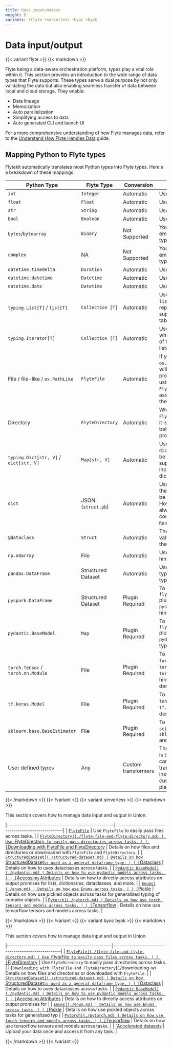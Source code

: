 ```yaml
---
title: Data input/output
weight: 5
variants: +flyte +serverless +byoc +byok
---
```


# Data input/output

{{< variant flyte >}}
{{< markdown >}}

Flyte being a data-aware orchestration platform, types play a vital role within it.
This section provides an introduction to the wide range of data types that Flyte supports.
These types serve a dual purpose by not only validating the data but also enabling seamless
transfer of data between local and cloud storage.
They enable:

- Data lineage
- Memoization
- Auto parallelization
- Simplifying access to data
- Auto generated CLI and launch UI

For a more comprehensive understanding of how Flyte manages data, refer to the [Understand How Flyte Handles Data](https://docs.flyte.org/en/latest/user_guide/concepts/main_concepts/data_management.html#divedeep-data-management) guide.

## Mapping Python to Flyte types

Flytekit automatically translates most Python types into Flyte types.
Here's a breakdown of these mappings:

| Python Type | Flyte Type | Conversion | Comment |
|-------------|------------|------------|---------|
| `int` | `Integer` | Automatic | Use Python 3 type hints. |
| `float` | `Float` | Automatic | Use Python 3 type hints. |
| `str` | `String` | Automatic  | Use Python 3 type hints. |
| `bool` | `Boolean` | Automatic | Use Python 3 type hints. |
| `bytes`/`bytearray` | `Binary` | Not Supported | You have the option to employ your own custom type transformer. |
| `complex` | NA | Not Supported | You have the option to employ your own custom type transformer. |
| `datetime.timedelta` | `Duration` | Automatic | Use Python 3 type hints. |
| `datetime.datetime` | `Datetime` | Automatic | Use Python 3 type hints. |
| `datetime.date` | `Datetime` | Automatic| Use Python 3 type hints. |
| `typing.List[T]` / `list[T]` | `Collection [T]`| Automatic| Use `typing.List[T]` or `list[T]`, where `T` can represent one of the other supported types listed in the table. |
| `typing.Iterator[T]` | `Collection [T]`| Automatic| Use `typing.Iterator[T]`, where `T` can represent one of the other supported types listed in the table. |
| File / file-like / `os.PathLike` | `FlyteFile` | Automatic | If you're using `file` or `os.PathLike` objects, Flyte will default to the binary protocol for the file. When using `FlyteFile["protocol"]`, it is assumed that the file is in the specified protocol. |
| Directory | `FlyteDirectory`| Automatic| When using `FlyteDirectory["protocol"]`, it is assumed that all the files belong to the specified protocol. |
| `typing.Dict[str, V]` / `dict[str, V]` | `Map[str, V]` | Automatic | Use `typing.Dict[str, V]` or `dict[str, V]`, where `V` can be one of the other supported types in the table, including a nested dictionary.|
| `dict` | JSON (`struct.pb`) | Automatic| Use `dict`. It's assumed that the untyped dictionary can be converted to JSON. However, this may not always be possible and could result in a `RuntimeError`. |
| `@dataclass` | `Struct`| Automatic| The class should be a pure value class annotated with the `@dataclass` decorator. |
| `np.ndarray` | File | Automatic| Use `np.ndarray` as a type hint. |
| `pandas.DataFrame`| Structured Dataset | Automatic| Use `pandas.DataFrame` as a type hint. Pandas column types aren't preserved. |
| `pyspark.DataFrame` | Structured Dataset | Plugin Required | To utilize the type, install the `flytekitplugins-spark` plugin. Use `pyspark.DataFrame` as a type hint. |
| `pydantic.BaseModel` | `Map` | Plugin Required | To utilize the type, install the `flytekitplugins-pydantic` plugin. Use `pydantic.BaseModel` as a type hint. |
| `torch.Tensor` / `torch.nn.Module` | File | Plugin Required | To utilize the type, install the `torch` library. Use `torch.Tensor` or `torch.nn.Module` as a type hint, and you can use their derived types.|
| `tf.keras.Model`| File | Plugin Required | To utilize the type, install the `tensorflow` library. Use `tf.keras.Model` and its derived types.|
| `sklearn.base.BaseEstimator` | File | Plugin Required | To utilize the type, install the `scikit-learn` library. Use `sklearn.base.BaseEstimator` and its derived types. |
| User defined types| Any| Custom transformers | The `FlytePickle` transformer is the default option, but you can also define custom transformers. For instructions on building custom type transformers, please refer to [this section](https://docs.flyte.org/en/latest/user_guide/extending/custom_types.html#advanced-custom-types). |

{{< /markdown >}}
{{< /variant >}}
{{< variant serverless >}}
{{< markdown >}}

This section covers how to manage data input and output in Union.

|----------------------------------------------------|----------------------------------------------------|
| [`FlyteFile`](./flyte-file-and-flyte-directory.md) | Use `FlyteFile` to easily pass files across tasks. |
| [`FlyteDirectory](./flyte-file-and-flyte-directory.md) | Use `FlyteDirectory` to easily pass directories across tasks. |
| [`Downloading with FlyteFile and FlyteDirectory](./downloading-with-ff-and-fd.md) | Details on how files and directories or downloaded with `FlyteFile` and `FlyteDirectory`. |
| [`StructuredDataset](./structured-dataset.md) | Details on how `StructuredDataset`is used as a general dataframe type. |
| [`Dataclass](./dataclass.md) | Details on how to uses dataclasses across tasks. |
| [`Pydantic BaseModel](./pydantic.md) | Details on how to use pydantic models across tasks. |
| [`Accessing Attributes](./accessing-attributes.md) | Details on how to directly access attributes on output promises for lists, dictionaries, dataclasses, and more. |
| [`Enums](./enum.md) | Details on how use Enums across tasks. |
| [`Pickle](./pickle.md) | Details on how use pickled objects across tasks for generalized typing of complex objects. |
| [`Pytorch](./pytorch.md) | Details on how use torch tensors and models across tasks. |
| [`Tensorflow](./tensorflow.md) | Details on how use tensorflow tensors and models across tasks. |

{{< /markdown >}}
{{< /variant >}}
{{< variant byoc byok >}}
{{< markdown >}}

This section covers how to manage data input and output in Union.

|---------------------------------------------------|----------------------------------------------------|
| [`FlyteFile](./flyte-file-and-flyte-directory.md) | Use `FlyteFile` to easily pass files across tasks. |
| [`FlyteDirectory](./flyte-file-and-flyte-directory.md) | Use `FlyteDirectory` to easily pass directories across tasks. |
| [`Downloading with FlyteFile and FlyteDirectory`](./downloading-wi Details on how files and directories or downloaded with `FlyteFile`. |
| [`StructuredDataset](./structured-dataset.md) | Details on how `StructuredDataset`is used as a general dataframe type. |
| [`Dataclass](./dataclass.md) | Details on how to uses dataclasses across tasks. |
| [`Pydantic BaseModel](./pydantic.md) | Details on how to use pydantic models across tasks. |
| [`Accessing Attributes](./accessing-attributes.md) | Details on how to directly access attributes on output promises for |
| [`Enums](./enum.md) | Details on how use Enums across tasks. |
| [`Pickle](./pickle.md) | Details on how use pickled objects across tasks for generalized typ |
| [`Pytorch](./pytorch.md) | Details on how use torch tensors and models across tasks. |
| [`Tensorflow](./tensorflow.md) | Details on how use tensorflow tensors and models across tasks. |
| [`Accelerated datasets](./accelerated-datasets.md) | Upload your data once and access it from any task. |

{{< /markdown >}}
{{< /variant >}}
